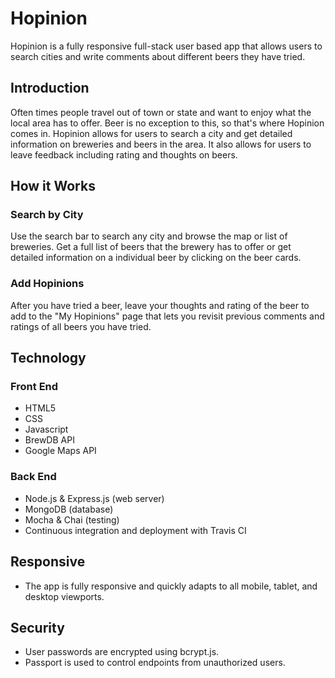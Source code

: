 # Hopinion
Hopinion is a fully responsive full-stack user based app that allows users to search cities and write comments about different
beers they have tried.

## Introduction
Often times people travel out of town or state and want to enjoy what the local area has to offer. Beer is no exception to 
this, so that's where Hopinion comes in. Hopinion allows for users to search a city and get detailed information on breweries 
and beers in the area. It also allows for users to leave feedback including rating and thoughts on beers.

## How it Works
### Search by City
Use the search bar to search any city and browse the map or list of breweries. Get a full list of beers that the brewery
has to offer or get detailed information on a individual beer by clicking on the beer cards.

### Add Hopinions
After you have tried a beer, leave your thoughts and rating of the beer to add to the "My Hopinions" page that lets you
revisit previous comments and ratings of all beers you have tried.

## Technology
### Front End
* HTML5
* CSS
* Javascript
* BrewDB API
* Google Maps API

### Back End
* Node.js & Express.js (web server)
* MongoDB (database)
* Mocha & Chai (testing)
* Continuous integration and deployment with Travis CI

## Responsive 
* The app is fully responsive and quickly adapts to all mobile, tablet, and desktop viewports.

## Security
* User passwords are encrypted using bcrypt.js.
* Passport is used to control endpoints from unauthorized users.
